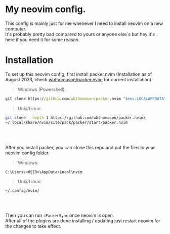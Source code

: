 
# My neovim config.

This config is mainly just for me whenever I need to install neovim on a new computer.  
It's probably pretty bad compared to yours or anyone else`s but hey it's here if you need it for some reason.


# Installation

To set up this neovim config, first install packer.nvim (Installation as of August 2023, check [wbthomason/packer.nvim](wbthomason/packer.nvim) for current installation)

> Windows (Powershell):
 
```cmd
git clone https://github.com/wbthomason/packer.nvim "$env:LOCALAPPDATA\nvim-data\site\pack\packer\start\packer.nvim"
```

> Unix/Linux:

```bash
git clone --depth 1 https://github.com/wbthomason/packer.nvim\
~/.local/share/nvim/site/pack/packer/start/packer.nvim
```
<br>
<br>

After you install packer, you can clone this repo and put the files in your neovim config folder.

> Windows:

```file
C:\Users\<USER>\AppData\Local\nvim
```

> Unix/Linux:
 ```file
~/.config/nvim/
```
<br>
<br>

Then you can run ```:PackerSync``` once neovim is open.  
After all of the plugins are done installing / updating just restart neovim for the changes to take effect.  


